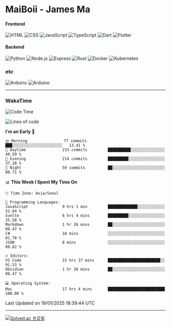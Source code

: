 # MaiBoii - James Ma

#### Frontend
![HTML](https://img.shields.io/badge/-HTML-E34F26?style=flat-square&logo=html5&logoColor=white)
![CSS](https://img.shields.io/badge/-CSS-1572B6?style=flat-square&logo=css3)
![JavaScript](https://img.shields.io/badge/-JavaScript-F7DF1E?style=flat-square&logo=javascript&logoColor=black)
![TypeScript](https://img.shields.io/badge/-TypeScript-02569B?style=flat-square&logo=typescript&logoColor=white)
![Dart](https://img.shields.io/badge/-Dart-0175C2?style=flat-square&logo=dart)
![Flutter](https://img.shields.io/badge/-Flutter-02569B?style=flat-square&logo=flutter)


#### Backend
![Python](https://img.shields.io/badge/-Python-3776AB?style=flat-square&logo=python&logoColor=white)
![Node.js](https://img.shields.io/badge/-Node.js-339933?style=flat-square&logo=node.js&logoColor=white)
![Express](https://img.shields.io/badge/-Express-339933?style=flat-square&logo=express&logoColor=white)
![Rust](https://img.shields.io/badge/-Rust-000000?style=flat-square&logo=rust&logoColor=white)
![Docker](https://img.shields.io/badge/-Docker-2496ED?style=flat-square&logo=docker&logoColor=white)
![Kubernetes](https://img.shields.io/badge/-Kubernetes-326CE5?style=flat-square&logo=kubernetes&logoColor=white)


### etc
![Arduino](https://img.shields.io/badge/-Arduino-00878F?style=flat-square&logo=arduino&logoColor=white)
![Arduino](https://img.shields.io/badge/-Unity-232326?style=flat-square&logo=unity&logoColor=white)

---
### WakaTime
<!--START_SECTION:waka-->
![Code Time](http://img.shields.io/badge/Code%20Time-1%2C026%20hrs%2043%20mins-blue)

![Lines of code](https://img.shields.io/badge/From%20Hello%20World%20I%27ve%20Written-1.8%20million%20lines%20of%20code-blue)

**I'm an Early 🐤** 

```text
🌞 Morning                77 commits          ███░░░░░░░░░░░░░░░░░░░░░░   13.41 % 
🌆 Daytime                233 commits         ██████████░░░░░░░░░░░░░░░   40.59 % 
🌃 Evening                214 commits         █████████░░░░░░░░░░░░░░░░   37.28 % 
🌙 Night                  50 commits          ██░░░░░░░░░░░░░░░░░░░░░░░   08.71 % 
```


📊 **This Week I Spent My Time On** 

```text
🕑︎ Time Zone: Asia/Seoul

💬 Programming Languages: 
JavaScript               9 hrs 1 min         █████████████░░░░░░░░░░░░   52.84 % 
Svelte                   6 hrs 4 mins        █████████░░░░░░░░░░░░░░░░   35.58 % 
Markdown                 1 hr 26 mins        ██░░░░░░░░░░░░░░░░░░░░░░░   08.47 % 
C#                       18 mins             ░░░░░░░░░░░░░░░░░░░░░░░░░   01.78 % 
JSON                     8 mins              ░░░░░░░░░░░░░░░░░░░░░░░░░   00.82 % 

🔥 Editors: 
VS Code                  15 hrs 37 mins      ███████████████████████░░   91.53 % 
Obsidian                 1 hr 26 mins        ██░░░░░░░░░░░░░░░░░░░░░░░   08.47 % 

💻 Operating System: 
Mac                      17 hrs 4 mins       █████████████████████████   100.00 % 
```


 Last Updated on 19/01/2025 18:39:44 UTC
<!--END_SECTION:waka-->
---
[![Solved.ac
프로필](http://mazassumnida.wtf/api/v2/generate_badge?boj=msu2020)](https://solved.ac/msu2020)
